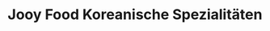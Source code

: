 ---
title: "Jooy Food Koreanische Spezialitäten"
url: /oberursel-taunus/jooy-food-koreanische-spezialitaeten/
shop: Feinkost
---